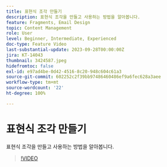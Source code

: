 ```yaml
---
title: 표현식 조각 만들기
description: 표현식 조각을 만들고 사용하는 방법을 알아봅니다.
feature: Fragments, Email Design
topic: Content Management
role: User
level: Beginner, Intermediate, Experienced
doc-type: Feature Video
last-substantial-update: 2023-09-28T00:00:00Z
jira: KT-14043
thumbnail: 3424587.jpeg
hidefromtoc: false
exl-id: e97ad4be-0d42-4516-8c20-948c604c61a3
source-git-commit: 602252c2f39bb97486460486ef9a6fec628a3aee
workflow-type: tm+mt
source-wordcount: '22'
ht-degree: 100%

---
```


# 표현식 조각 만들기

표현식 조각을 만들고 사용하는 방법을 알아봅니다.

>[!VIDEO](https://video.tv.adobe.com/v/3424587/?learn=on)
